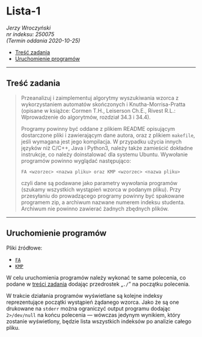 # Lista-1

*Jerzy Wroczyński*\
*nr indeksu: 250075*\
*(Termin oddania 2020-10-25)*

- [Treść zadania](#treść-zadania)
- [Uruchomienie programów](#uruchomienie-programów)

---

## Treść zadania

> Przeanalizuj i zaimplementuj algorytmy wyszukiwania wzorca z wykorzystaniem automatów skończonych i Knutha-Morrisa-Pratta (opisane w książce: Cormen T.H., Leiserson Ch.E., Rivest R.L.: Wprowadzenie do algorytmów, rozdział 34.3 i 34.4).
>
> Programy powinny być oddane z plikiem README opisującym dostarczone pliki i zawierającym dane autora, oraz z plikiem `makefile`, jeśli wymagana jest jego kompilacja. W przypadku użycia innych języków niż C/C++, Java i Python3, należy także zamieścić dokładne instrukcje, co należy doinstalować dla systemu Ubuntu. Wywołanie programów powinno wyglądać następująco:
> ```
> FA <wzorzec> <nazwa pliku> oraz KMP <wzorzec> <nazwa pliku>
> ```
> czyli dane są podawane jako parametry wywołania programów (szukamy wszystkich wystąpień wzorca w podanym pliku). Przy przesyłaniu do prowadzącego programy powinny być spakowane programem zip, a archiwum nazwane numerem indeksu studenta. Archiwum nie powinno zawierać żadnych zbędnych plików.

---

## Uruchomienie programów

Pliki źródłowe:
- [`FA`](fa.py)
- [`KMP`](kmp.py)

W celu uruchomienia programów należy wykonać te same polecenia, co podane w [treści zadania](#treść-zadania) dodając przedrostek „`./`” na początku polecenia.

W trakcie działania programów wyświetlane są kolejne indeksy reprezentujące początki wystąpień żądanego wzorca. Jako że są one drukowane na `stderr` można ograniczyć output programu dodając ` 2>/dev/null` na końcu polecenia — wówczas jedynym wynikiem, który zostanie wyświetlony, będzie lista wszystkich indeksów po analizie całego pliku.
